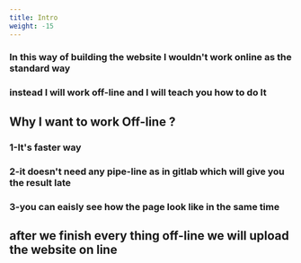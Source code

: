 ```yaml
---
title: Intro
weight: -15
---
```

### In this way of building the website I wouldn't work online as the standard way 
### instead I will work off-line and I will teach you how to do It 


## Why I want to work Off-line ?

### 1-It's faster way 

### 2-it doesn't need any pipe-line as in gitlab which will give you the result late

### 3-you can eaisly see how the page look like in the same time 

## after we finish every thing off-line we will upload the website on line 